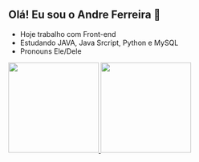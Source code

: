 ## Olá! Eu sou o Andre Ferreira 👋


- Hoje trabalho com Front-end
- Estudando JAVA, Java Srcript, Python e MySQL
- Pronouns Ele/Dele

<div>
    <a href="https://github.com/andreferreirax">
    <img height="180em" src="https://github-readme-stats.vercel.app/api?username=andreferreirax&show_icons=true&theme=dark&include_all_commits=true&count_private=true"/>
    <img height="180em"src="https://github-readme-stats.vercel.app/api/top-langs/?username=andreferreirax&layout=compact&langs_count=16&theme=dark"/>
</div>
